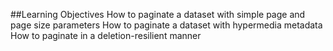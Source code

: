 ##Learning Objectives
How to paginate a dataset with simple page and page size parameters
How to paginate a dataset with hypermedia metadata
How to paginate in a deletion-resilient manner
